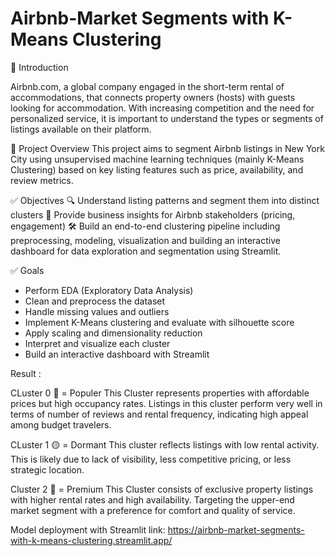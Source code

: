 # Airbnb-Market Segments with K-Means Clustering

🧾 Introduction

Airbnb.com, a global company engaged in the short-term rental of accommodations, that connects property owners (hosts) with guests looking for accommodation.
With increasing competition and the need for personalized service,  it is important to understand the types or segments of listings available on their platform. 

📌 Project Overview
This project aims to segment Airbnb listings in New York City using unsupervised machine learning techniques (mainly K-Means Clustering) based on key listing features such as price, availability, and review metrics.

✅ Objectives
🔍 Understand listing patterns and segment them into distinct clusters
🧠 Provide business insights for Airbnb stakeholders (pricing, engagement)
🛠️ Build an end-to-end clustering pipeline including preprocessing, modeling, visualization and building an interactive dashboard for data exploration and segmentation using Streamlit.

✅ Goals
- Perform EDA (Exploratory Data Analysis)
- Clean and preprocess the dataset
- Handle missing values and outliers
- Implement K-Means clustering and evaluate with silhouette score
- Apply scaling and dimensionality reduction
- Interpret and visualize each cluster
- Build an interactive dashboard with Streamlit
  
Result : 

CLuster 0 🔴 = Populer
This Cluster represents properties with affordable prices but high occupancy rates. Listings in this cluster perform very well in terms of number of reviews and rental frequency, indicating high appeal among budget travelers.

CLuster 1 🟡 = Dormant
This cluster reflects listings with low rental activity. This is likely due to lack of visibility, less competitive pricing, or less strategic location.

Cluster 2 🔵 = Premium
This Cluster consists of exclusive property listings with higher rental rates and high availability. Targeting the upper-end market segment with a preference for comfort and quality of service.

Model deployment with Streamlit link: https://airbnb-market-segments-with-k-means-clustering.streamlit.app/
